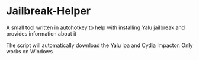 # Jailbreak-Helper
A small tool written in autohotkey to help with installing Yalu jailbreak and provides information about it

The script will automatically download the Yalu ipa and Cydia Impactor.
Only works on Windows
